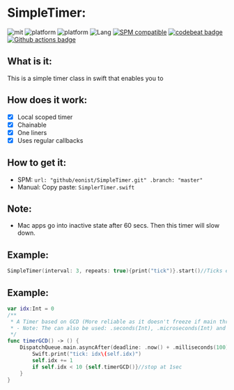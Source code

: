 # SimpleTimer:

![mit](https://img.shields.io/badge/License-MIT-brightgreen.svg) ![platform](https://img.shields.io/badge/Platform-iOS-blue.svg) ![platform](https://img.shields.io/badge/Platform-macOS-blue.svg) ![Lang](https://img.shields.io/badge/Language-Swift%205.0-orange.svg)
[![SPM compatible](https://img.shields.io/badge/SPM-compatible-4BC51D.svg?style=flat)](https://github.com/apple/swift)
[![codebeat badge](https://codebeat.co/badges/86b27d85-9e33-4632-b003-09a4c50deec2)](https://codebeat.co/projects/github-com-eonist-simpletimer-master)
[![Github actions badge](https://badgen.net/github/checks/eonist/SimpleTimer?icon=github&label=Build%20Status)](https://github.com/eonist/SimpleTimer/actions)


## What is it:
This is a simple timer class in swift that enables you to

## How does it work:
- [x] Local scoped timer
- [x] Chainable
- [x] One liners
- [x] Uses regular callbacks

## How to get it:

- SPM: `url: "github/eonist/SimpleTimer.git" .branch: "master"`
- Manual: Copy paste: `SimplerTimer.swift`

## Note:
- Mac apps go into inactive state after 60 secs. Then this timer will slow down.

## Example:

```swift
SimpleTimer(interval: 3, repeats: true){print("tick")}.start()//Ticks every 3 seconds
```

## Example:

```swift
var idx:Int = 0
/**
 * A Timer based on GCD (More reliable as it doesn't freeze if main thread is frozen)
 * - Note: The can also be used: .seconds(Int), .microseconds(Int) and .nanoseconds(Int)
 */
func timerGCD() -> () {
	DispatchQueue.main.asyncAfter(deadline: .now() + .milliseconds(100)) {
		Swift.print("tick: idx\(self.idx)")
		self.idx += 1
		if self.idx < 10 {self.timerGCD()}//stop at 1sec
	}
}
```
